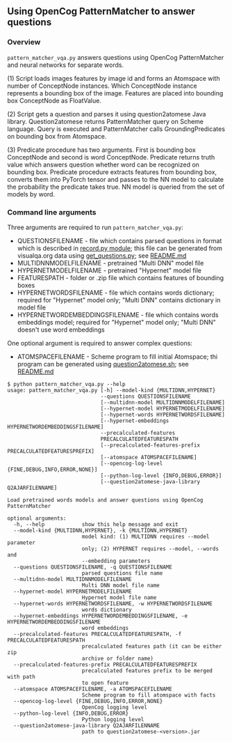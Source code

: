 ## Using OpenCog PatternMatcher to answer questions

### Overview

```pattern_matcher_vqa.py``` answers questions using OpenCog 
PatternMatcher and neural networks for separate words.

(1) Script loads images features by image id and forms an Atomspace with number of ConceptNode instances. Which ConceptNode instance represents a bounding box of the image. Features are placed into bounding box ConceptNode as FloatValue.

(2) Script gets a question and parses it using question2atomese Java library. Question2atomese returns PatternMatcher query on Scheme language. Query is executed and PatternMatcher calls GroundingPredicates on bounding box from Atomspace.

(3) Predicate procedure has two arguments. First is bounding box ConceptNode and second is word ConceptNode. Predicate returns truth value which answers question whether word can be recognized on bounding box. Predicate procedure extracts features from bounding box, converts
them into PyTorch tensor and passes to the NN model to calculate the probability the predicate takes true. NN model is queried from the set of models by word.

### Command line arguments

Three arguments are required to run ```pattern_matcher_vqa.py```:

- QUESTIONSFILENAME - file which contains parsed questions in format which is described in [record.py module](../question2atomese/record.py); this file can be generated from visualqa.org data using [get_questions.py](../question2atomese/get_questions.py); see [README.md](../question2atomese/README.md)
- MULTIDNNMODELFILENAME - pretrained "Multi DNN" model file
- HYPERNETMODELFILENAME - pretrained "Hypernet" model file
- FEATURESPATH - folder or .zip file which contains features of bounding boxes
- HYPERNETWORDSFILENAME - file which contains words dictionary; required for "Hypernet" model only; "Multi DNN" contains dictionary in model file
- HYPERNETWORDEMBEDDINGSFILENAME - file which contains words embeddings model; required for "Hypernet" model only; "Multi DNN" doesn't use word embeddings

One optional argument is required to answer complex questions:

- ATOMSPACEFILENAME - Scheme program to fill initial Atomspace; thi program can be generated using [question2atomese.sh](../question2atomese/question2atomese.sh); see [README.md](../question2atomese/README.md)
```
$ python pattern_matcher_vqa.py --help
usage: pattern_matcher_vqa.py [-h] --model-kind {MULTIDNN,HYPERNET}
                              --questions QUESTIONSFILENAME
                              [--multidnn-model MULTIDNNMODELFILENAME]
                              [--hypernet-model HYPERNETMODELFILENAME]
                              [--hypernet-words HYPERNETWORDSFILENAME]
                              [--hypernet-embeddings HYPERNETWORDEMBEDDINGSFILENAME]
                              --precalculated-features
                              PRECALCULATEDFEATURESPATH
                              [--precalculated-features-prefix PRECALCULATEDFEATURESPREFIX]
                              [--atomspace ATOMSPACEFILENAME]
                              [--opencog-log-level {FINE,DEBUG,INFO,ERROR,NONE}]
                              [--python-log-level {INFO,DEBUG,ERROR}]
                              [--question2atomese-java-library Q2AJARFILENNAME]

Load pretrained words models and answer questions using OpenCog PatternMatcher

optional arguments:
  -h, --help            show this help message and exit
  --model-kind {MULTIDNN,HYPERNET}, -k {MULTIDNN,HYPERNET}
                        model kind: (1) MULTIDNN requires --model parameter
                        only; (2) HYPERNET requires --model, --words and
                        --embedding parameters
  --questions QUESTIONSFILENAME, -q QUESTIONSFILENAME
                        parsed questions file name
  --multidnn-model MULTIDNNMODELFILENAME
                        Multi DNN model file name
  --hypernet-model HYPERNETMODELFILENAME
                        Hypernet model file name
  --hypernet-words HYPERNETWORDSFILENAME, -w HYPERNETWORDSFILENAME
                        words dictionary
  --hypernet-embeddings HYPERNETWORDEMBEDDINGSFILENAME, -e HYPERNETWORDEMBEDDINGSFILENAME
                        word embeddings
  --precalculated-features PRECALCULATEDFEATURESPATH, -f PRECALCULATEDFEATURESPATH
                        precalculated features path (it can be either zip
                        archive or folder name)
  --precalculated-features-prefix PRECALCULATEDFEATURESPREFIX
                        precalculated features prefix to be merged with path
                        to open feature
  --atomspace ATOMSPACEFILENAME, -a ATOMSPACEFILENAME
                        Scheme program to fill atomspace with facts
  --opencog-log-level {FINE,DEBUG,INFO,ERROR,NONE}
                        OpenCog logging level
  --python-log-level {INFO,DEBUG,ERROR}
                        Python logging level
  --question2atomese-java-library Q2AJARFILENNAME
                        path to question2atomese-<version>.jar
```
